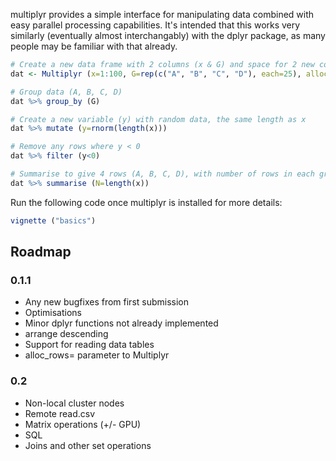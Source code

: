 multiplyr provides a simple interface for manipulating data combined with easy parallel processing capabilities. It's intended that this works very similarly (eventually almost interchangably) with the dplyr package, as many people may be familiar with that already.

``` r
# Create a new data frame with 2 columns (x & G) and space for 2 new columns
dat <- Multiplyr (x=1:100, G=rep(c("A", "B", "C", "D"), each=25), alloc=2)

# Group data (A, B, C, D)
dat %>% group_by (G)

# Create a new variable (y) with random data, the same length as x
dat %>% mutate (y=rnorm(length(x)))

# Remove any rows where y < 0
dat %>% filter (y<0)

# Summarise to give 4 rows (A, B, C, D), with number of rows in each group
dat %>% summarise (N=length(x))
```

Run the following code once multiplyr is installed for more details:

``` r
vignette ("basics")
```

Roadmap
-------

### 0.1.1

-   Any new bugfixes from first submission
-   Optimisations
-   Minor dplyr functions not already implemented
-   arrange descending
-   Support for reading data tables
-   alloc\_rows= parameter to Multiplyr

### 0.2

-   Non-local cluster nodes
-   Remote read.csv
-   Matrix operations (+/- GPU)
-   SQL
-   Joins and other set operations
